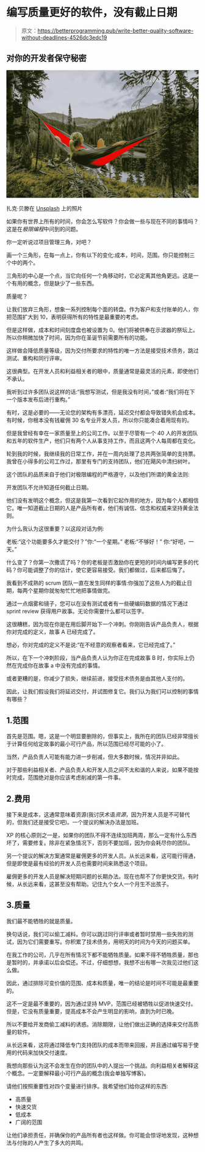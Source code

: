 # 编写质量更好的软件，没有截止日期

> 原文：<https://betterprogramming.pub/write-better-quality-software-without-deadlines-4526dc3edc19>

## 对你的开发者保守秘密

![](img/8b5f732649b1d1b6bfcbf3dc085bc06c.png)

扎克·贝滕在 [Unsplash](https://unsplash.com/s/photos/relax?utm_source=unsplash&utm_medium=referral&utm_content=creditCopyText) 上的照片

如果你有世界上所有的时间，你会怎么写软件？你会做一些与现在不同的事情吗？这是在*极限编程*中问到的问题。

你一定听说过项目管理三角，对吧？

画一个三角形，在每一点上，你有以下的变化:成本，时间，范围。你只能控制三个中的两个。

三角形的中心是一个点，当它向任何一个角移动时，它必定离其他角更远。这是一个有用的概念，但是缺少了一些东西。

质量呢？

让我们放弃三角形，想象一系列控制每个面的转盘。作为客户和支付账单的人，你把范围扩大到 10，表明获得所有的特性是最重要的考虑。

但是这样做，成本和时间刻度盘也被设置为 0。他们将被供奉在示波器的祭坛上。所以你稍微加快了时间，因为你在圣诞节前需要所有的功能。

这样做会降低质量等级，因为交付所要求的特性的唯一方法是接受技术债务，跳过测试、重构和同行评审。

这很典型。在开发人员和利益相关者的眼中，质量通常是最灵活的元素，即使他们不承认。

我听到过许多团队说这样的话:“我想写测试，但是我没有时间，”或者:“我们将在下一个版本发布后进行重构。”

有时，这是必要的——无论您的架构有多漂亮，延迟交付都会导致错失机会成本。有时候，你根本没有钱雇佣 30 名专业开发人员，所以你只能凑合着用现有的。

但是我曾经有幸在一家质量至上的公司工作。以至于尽管有一个 40 人的开发团队和五年的软件生产，他们只有两个人从事支持工作，而且这两个人每周都在变化。

轮到我的时候，我继续我的日常工作，并在一周内处理了总共两张简单的支持票。我曾在小得多的公司工作过，那里有专门的支持团队，他们在飓风中清扫树叶。

这个团队的品质来自于他们对极限编程的严格遵守，以及他们所谓的黄金法则:

开发团队不允许知道任何截止日期。

他们没有发明这个概念，但这是我第一次看到它起作用的地方，因为每个人都相信它。唯一知道截止日期的人是产品所有者，他们有诚信、信念和权威来坚持黄金法则。

为什么我认为这很重要？以这段对话为例:

老板:“这个功能要多久才能交付？”你:“一个星期。”
老板:“不够好！”
你:“好吧，一天。”

什么变了？你第一次撒谎了吗？你的老板是否激励你在更短的时间内编写更多的代码？你可能调整了你的估计，使它更容易接受。我们都做过，后来都后悔了。

我看到不成熟的 scrum 团队一直在发生同样的事情:你强加了这些人为的截止日期，每两个星期你就匆匆忙忙地把事情做完。

通过一点烟雾和镜子，您可以在没有测试或者有一些硬编码数据的情况下通过 sprint review 获得用户故事。无论你需要什么都可以签字。

这很糟糕，因为现在你是在用后脚开始下一个冲刺。你刚刚告诉产品负责人，根据你对完成的定义，故事 A 已经完成了。

想必，你对完成的定义不是说:“在不经意的观察者看来，它已经完成了。”

所以，在下一个冲刺阶段，当产品负责人认为你正在完成故事 B 时，你实际上仍然在完成你在故事 a 中没有完成的事情。

或者更糟的是，你减少了损失，继续前进，接受技术债务是由其他人支付的。

因此，让我们假设我们将延迟交付，并试图修复它。我们认为我们可以控制的事情有哪些？

## 1.范围

首先是范围。嗯，这是一个明显要删除的，但事实上，我所在的团队已经非常擅长于计算任何给定故事的最小可行产品，所以范围已经尽可能的小了。

当然，产品负责人可能有能力进一步削减，但大多数时候，情况并非如此。

对于那些利益相关者、产品负责人和开发人员之间不太和谐的人来说，如果不能按时完成，范围绝对是你应该考虑削减的第一件事。

## 2.费用

接下来是成本，这通常意味着资源(我讨厌术语*资源*，因为开发人员是不可替代的，但我们还是接受它吧)。一个提议的解决办法是加班。

XP 的核心原则之一是，如果你的团队不得不连续加班两周，那么一定有什么东西坏了，需要修复。除非在紧急情况下，否则不要加班，因为你会耗尽你的团队。

另一个提议的解决方案通常是雇佣更多的开发人员。从长远来看，这可能行得通，但是即使是最有经验的开发人员也需要时间来熟悉这个项目。

雇佣更多的开发人员是解决短期问题的长期办法。现在也帮不了你更快交货。有时候，从长远来看，这甚至没有帮助。记住九个女人一个月生不出孩子。

## 3.质量

我们最不能牺牲的就是质量。

换句话说，我们可以偷工减料。你可以跳过同行评审或者暂时禁用一些失败的测试，因为它们需要重写。你积累了技术债务，用明天的时间为今天的问题买单。

在我工作的公司，几乎在所有情况下都不能牺牲质量。如果不得不牺牲质量，那也是暂时的，并承诺以后会偿还。不过，仔细想想，我想不出有哪一次我见过他们这么做。

因此，通过排除可变价值的范围、成本和质量，唯一的结论是时间不可能是最重要的。

这不一定是最不重要的，因为通过坚持 MVP，范围已经被牺牲以促进快速交付。但是，它没有质量重要，提高成本不会产生明显的影响，直到为时已晚。

所以不要给开发商偷工减料的诱惑。消除期限，让他们做出正确的选择来交付高质量的软件。

从长远来看，这将通过降低专门支持团队的成本而带来回报，并且通过编写易于使用的代码来加快交付速度。

我想向那些认为这不会发生在你的团队中的人提出一个挑战。向利益相关者解释这个概念。一定要解释最小可行产品的概念(我会单独写博客)。

请他们按照重要性对四个变量进行排序。我希望他们给你这样的东西:

*   高质量
*   快速交货
*   低成本
*   广阔的范围

让他们承担责任，并确保你的产品所有者也这样做。你可能会惊讶地发现，这种想法与付账的人产生了多大的共鸣。